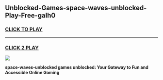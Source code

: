 
## Unblocked-Games-space-waves-unblocked-Play-Free-galh0
<h3>
<a href="https://premium76.site?title=space-waves-unblocked&ref=21A">CLICK TO PLAY</a></h3>
<hr>

<h3>
<a href="https://premium76.site?title=space-waves-unblocked&ref=21A">CLICK 2 PLAY</a>
  
</h3>

<a href="https://premium76.site?title=space-waves-unblocked&ref=21A"><img src="https://clearcache.store/games.png"></a>


**space-waves-unblocked games unblocked: Your Gateway to Fun and Accessible Online Gaming**
